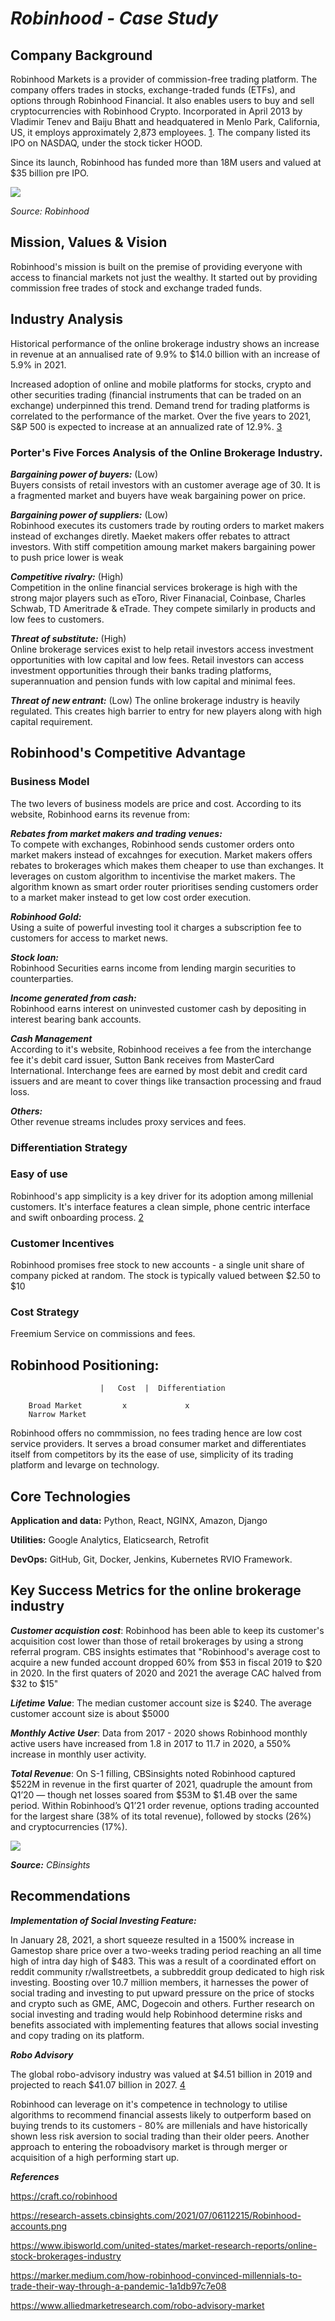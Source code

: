 # *Robinhood - Case Study*


## **Company Background**

 Robinhood Markets is a provider of commission-free trading platform. The company offers trades in stocks, exchange-traded funds (ETFs), and options through Robinhood Financial. It also enables users to buy and sell cryptocurrencies with Robinhood Crypto. Incorporated in April 2013 by Vladimir Tenev and Baiju Bhatt and headquatered in Menlo Park, California, US, it employs approximately 2,873 employees. [1](https://craft.co/robinhood). The company listed its IPO on NASDAQ, under the stock ticker HOOD.

Since its launch, Robinhood has funded more than 18M users and valued at $35 billion pre IPO.


![](https://research-assets.cbinsights.com/2021/07/06112215/Robinhood-accounts.png)

*Source: Robinhood*

## **Mission, Values & Vision**
Robinhood's mission is built on the premise of providing everyone with access to financial markets not just the wealthy.
It started out by providing commission free trades of stock and exchange traded funds.



## **Industry Analysis**

Historical performance of the online brokerage industry shows an increase in revenue at an annualised rate of 9.9% to $14.0 billion with an increase of 5.9% in 2021.

Increased adoption of online and mobile platforms for stocks, crypto and other securities trading (financial instruments that can be traded on an exchange) underpinned this trend. Demand trend for trading platforms is correlated to the performance of the market. Over the five years to 2021, S&P 500 is expected to increase at an annualized rate of 12.9%. [3](https://www.ibisworld.com/united-states/market-research-reports/online-stock-brokerages-industry/)


### **Porter's Five Forces Analysis of the Online Brokerage Industry.**

***Bargaining power of buyers:*** (Low) \
Buyers consists of retail investors with an customer average age of 30. It is a fragmented market and buyers have weak bargaining power on price.

***Bargaining power of suppliers:*** (Low) \
Robinhood executes its customers trade by routing orders to market makers instead of exchanges diretly. Maeket makers offer rebates to attract investors. With stiff competition amoung market makers bargaining power to push price lower is weak

***Competitive rivalry:*** (High) \
Competition in the online financial services brokerage is high with the strong major players such as eToro, River Finanacial, Coinbase, Charles Schwab, TD Ameritrade & eTrade. They compete similarly in products and low fees to customers.

***Threat of substitute:*** (High) \
Online brokerage services exist to help retail investors access investment opportunities with low capital and low fees. Retail investors can access investment opportunities through their banks trading platforms, superannuation and pension funds with low capital and minimal fees.

***Threat of new entrant:*** (Low)
The online brokerage industry is heavily regulated. This creates  high barrier to entry for new players along with high capital requirement.

## **Robinhood's Competitive Advantage**

### **Business Model**

The two levers of business models are price and cost. According to its website, Robinhood earns its revenue from:

***Rebates from market makers and trading venues:*** \
To compete with exchanges, Robinhood sends customer orders onto market makers instead of excahnges for execution. Market makers offers rebates to brokerages which makes them cheaper to use than exchanges. It leverages on custom algorithm to incentivise the market makers. The algorithm known as smart order router prioritises sending customers order to a market maker instead to get low cost order execution.

***Robinhood Gold:*** \
Using a suite of powerful investing tool it charges a subscription fee to customers for access to market news. 

***Stock loan:*** \
Robinhood Securities earns income from lending margin securities to counterparties. 

***Income generated from cash:*** \
Robinhood earns interest on uninvested customer cash by depositing in interest bearing bank accounts.

***Cash Management*** \
According to it's website, Robinhood receives a fee from the interchange fee it's debit card issuer, Sutton Bank receives from MasterCard International. Interchange fees are earned by most debit and credit card issuers and are meant to cover things like transaction processing and fraud loss.

***Others:***  
Other revenue streams includes proxy services and fees.

### **Differentiation Strategy**
### **Easy of use**
Robinhood's app simplicity is a key driver for its adoption among millenial customers. It's interface features a clean simple, phone centric interface and swift onboarding process. [2](https://marker.medium.com/how-robinhood-convinced-millennials-to-trade-their-way-through-a-pandemic-1a1db97c7e08) 

### **Customer Incentives**
Robinhood promises free stock to new accounts - a single unit share of company picked at random. The stock is typically valued between $2.50 to $10

### **Cost Strategy**
Freemium Service on commissions and fees.


## **Robinhood Positioning:**

                        |   Cost  |  Differentiation
        
        Broad Market         x             x
        Narrow Market

Robinhood offers no commmission, no fees trading hence are low cost service providers. It serves a broad consumer market and differentiates itself from competitors by its the ease of use, simplicity of its trading platform and levarge on technology. 



## **Core Technologies**
**Application and data:** Python, React, NGINX, Amazon, Django

**Utilities:**
Google Analytics, Elaticsearch, Retrofit

**DevOps:** GitHub, Git, Docker, Jenkins, Kubernetes
RVIO Framework.


## **Key Success Metrics for the online brokerage industry** ##


***Customer acquistion cost***: Robinhood has been able to keep its customer's acquisition cost lower than those of retail brokerages by using a strong referral program. CBS insights estimates that "Robinhood's average cost to acquire a new funded account  dropped 60% from $53 in fiscal 2019 to $20 in 2020. In the first quaters of 2020 and 2021 the average CAC halved from $32 to $15"

***Lifetime Value***: The median customer account size is $240. The average customer account size is about $5000

***Monthly Active User***: 
Data from 2017 - 2020 shows Robinhood monthly active users have increased from 1.8 in 2017 to 11.7 in 2020, a 550% increase in monthly user activity.  

***Total Revenue***:
On S-1 filling, CBSinsights noted Robinhood captured $522M in revenue in the first quarter of 2021, quadruple the amount from Q1’20 — though net losses soared from $53M to $1.4B over the same period. Within Robinhood’s Q1’21 order revenue, options trading accounted for the largest share (38% of its total revenue), followed by stocks (26%) and cryptocurrencies (17%).


![](https://research-assets.cbinsights.com/2021/07/06112039/Robinhood-MAU-and-revenues.jpg)

***Source:*** *CBinsights*


## **Recommendations**

***Implementation of Social Investing Feature:***

In January 28, 2021, a short squeeze resulted in a 1500% increase in Gamestop share price over a two-weeks trading period reaching an all time high of intra day high of $483. This was a result of a coordinated effort on reddit community r/wallstreetbets, a subbreddit group dedicated to high risk investing. Boosting over 10.7 million members, it harnesses the power of social trading and investing to put upward pressure on the price of stocks and crypto such as GME, AMC, Dogecoin and others. Further research on social investing and trading would help Robinhood determine risks and benefits associated with implementing features that allows social investing and copy trading on its platform.

***Robo Advisory***

The global robo-advisory industry was valued at $4.51 billion in 2019 and projected to reach $41.07 billion in 2027. [4](https://www.alliedmarketresearch.com/robo-advisory-market) 

Robinhood can leverage on it's competence in technology to utilise algorithms to recommend financial assests likely to outperform based on buying trends to its customers - 80% are millenials and have historically shown less risk aversion to social trading than their older peers. Another approach to entering the roboadvisory market is through merger or acquisition of a high performing start up.


***References***

https://craft.co/robinhood

https://research-assets.cbinsights.com/2021/07/06112215/Robinhood-accounts.png

https://www.ibisworld.com/united-states/market-research-reports/online-stock-brokerages-industry

https://marker.medium.com/how-robinhood-convinced-millennials-to-trade-their-way-through-a-pandemic-1a1db97c7e08

https://www.alliedmarketresearch.com/robo-advisory-market